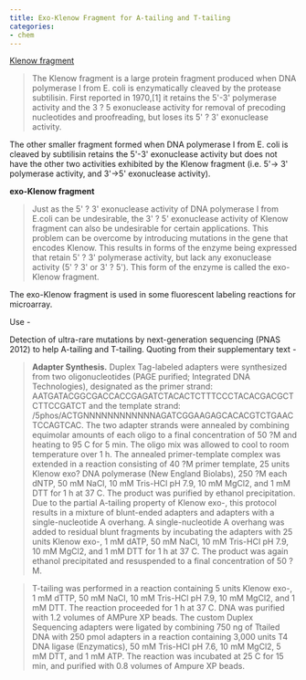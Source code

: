 ```yaml
---
title: Exo-Klenow Fragment for A-tailing and T-tailing
categories:
- chem
---
```

[Klenow fragment](http://en.wikipedia.org/wiki/Klenow_fragment)
<!--more-->

> The Klenow fragment is a large protein fragment produced when DNA polymerase
I from E. coli is enzymatically cleaved by the protease subtilisin. First
reported in 1970,[1] it retains the 5'-3' polymerase activity and the 3 ? 5
exonuclease activity for removal of precoding nucleotides and proofreading,
but loses its 5' ? 3' exonuclease activity.

The other smaller fragment formed when DNA polymerase I from E. coli is
cleaved by subtilisin retains the 5'-3' exonuclease activity but does not have
the other two activities exhibited by the Klenow fragment (i.e. 5'-> 3'
polymerase activity, and 3'->5' exonuclease activity).

**exo-Klenow fragment**

> Just as the 5' ? 3' exonuclease activity of DNA polymerase I from E.coli can
be undesirable, the 3' ? 5' exonuclease activity of Klenow fragment can also
be undesirable for certain applications. This problem can be overcome by
introducing mutations in the gene that encodes Klenow. This results in forms
of the enzyme being expressed that retain 5' ? 3' polymerase activity, but
lack any exonuclease activity (5' ? 3' or 3' ? 5'). This form of the enzyme is
called the exo- Klenow fragment.

The exo-Klenow fragment is used in some fluorescent labeling reactions for
microarray.

Use -

Detection of ultra-rare mutations by next-generation sequencing (PNAS 2012) to
help A-tailing and T-tailing. Quoting from their supplementary text -

> **Adapter Synthesis.** Duplex Tag-labeled adapters were synthesized from two
oligonucleotides (PAGE purified; Integrated DNA Technologies), designated as
the primer strand: AATGATACGGCGACCACCGAGATCTACACTCTTTCCCTACACGACGCTCTTCCGATCT
and the template strand:
/5phos/ACTGNNNNNNNNNNNNAGATCGGAAGAGCACACGTCTGAACTCCAGTCAC. The two adapter
strands were annealed by combining equimolar amounts of each oligo to a final
concentration of 50 ?M and heating to 95 C for 5 min. The oligo mix was
allowed to cool to room temperature over 1 h. The annealed primer-template
complex was extended in a reaction consisting of 40 ?M primer template, 25
units Klenow exo? DNA polymerase (New England Biolabs), 250 ?M each dNTP, 50
mM NaCl, 10 mM Tris-HCl pH 7.9, 10 mM MgCl2, and 1 mM DTT for 1 h at 37 C. The
product was purified by ethanol precipitation. Due to the partial A-tailing
property of Klenow exo-, this protocol results in a mixture of blunt-ended
adapters and adapters with a single-nucleotide A overhang. A single-nucleotide
A overhang was added to residual blunt fragments by incubating the adapters
with 25 units Klenow exo-, 1 mM dATP, 50 mM NaCl, 10 mM Tris-HCl pH 7.9, 10 mM
MgCl2, and 1 mM DTT for 1 h at 37 C. The product was again ethanol
precipitated and resuspended to a final concentration of 50 ?M.

> T-tailing was performed in a reaction containing 5 units Klenow exo-, 1 mM
dTTP, 50 mM NaCl, 10 mM Tris-HCl pH 7.9, 10 mM MgCl2, and 1 mM DTT. The
reaction proceeded for 1 h at 37 C. DNA was purified with 1.2 volumes of
AMPure XP beads. The custom Duplex Sequencing adapters were ligated by
combining 750 ng of Ttailed DNA with 250 pmol adapters in a reaction
containing 3,000 units T4 DNA ligase (Enzymatics), 50 mM Tris-HCl pH 7.6, 10
mM MgCl2, 5 mM DTT, and 1 mM ATP. The reaction was incubated at 25 C for 15
min, and purified with 0.8 volumes of Ampure XP beads.

